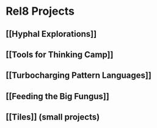 # Rel8 Projects
## [[Hyphal Explorations]]
## [[Tools for Thinking Camp]]
## [[Turbocharging Pattern Languages]]
## [[Feeding the Big Fungus]]

## [[Tiles]] (small projects)
